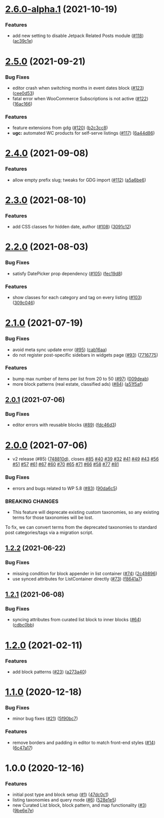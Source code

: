 # [2.6.0-alpha.1](https://github.com/Automattic/newspack-listings/compare/v2.5.0...v2.6.0-alpha.1) (2021-10-19)


### Features

* add new setting to disable Jetpack Related Posts module ([#118](https://github.com/Automattic/newspack-listings/issues/118)) ([ac39c1e](https://github.com/Automattic/newspack-listings/commit/ac39c1e4e04db1f667d3a9540e78fc80ba486d24))

# [2.5.0](https://github.com/Automattic/newspack-listings/compare/v2.4.0...v2.5.0) (2021-09-21)


### Bug Fixes

* editor crash when switching months in event dates block ([#123](https://github.com/Automattic/newspack-listings/issues/123)) ([cee0d53](https://github.com/Automattic/newspack-listings/commit/cee0d5368cd52a2b91792c3c746394945f128adc))
* fatal error when WooCommerce Subscriptions is not active ([#122](https://github.com/Automattic/newspack-listings/issues/122)) ([16ac166](https://github.com/Automattic/newspack-listings/commit/16ac166dd794ec6ab237fdd7bf0df70aee12b673))


### Features

* feature extensions from gdg ([#120](https://github.com/Automattic/newspack-listings/issues/120)) ([b2c3cc8](https://github.com/Automattic/newspack-listings/commit/b2c3cc8855acf80bdaa930714b3ffb44935c4426))
* **ugc:** automated WC products for self-serve listings ([#117](https://github.com/Automattic/newspack-listings/issues/117)) ([6a44d86](https://github.com/Automattic/newspack-listings/commit/6a44d867f57fc94b957cd40396d6ec22c3a975fb))

# [2.4.0](https://github.com/Automattic/newspack-listings/compare/v2.3.0...v2.4.0) (2021-09-08)


### Features

* allow empty prefix slug; tweaks for GDG import ([#112](https://github.com/Automattic/newspack-listings/issues/112)) ([a5a6be6](https://github.com/Automattic/newspack-listings/commit/a5a6be6ef20b349e4ddae88385af2901ff820a44))

# [2.3.0](https://github.com/Automattic/newspack-listings/compare/v2.2.0...v2.3.0) (2021-08-10)


### Features

* add CSS classes for hidden date, author ([#108](https://github.com/Automattic/newspack-listings/issues/108)) ([3091c12](https://github.com/Automattic/newspack-listings/commit/3091c1292fe76c3a57f034b9465a397ce53fcac6))

# [2.2.0](https://github.com/Automattic/newspack-listings/compare/v2.1.0...v2.2.0) (2021-08-03)


### Bug Fixes

* satisfy DatePicker prop dependency ([#105](https://github.com/Automattic/newspack-listings/issues/105)) ([fec19d8](https://github.com/Automattic/newspack-listings/commit/fec19d87403c79dceef93df9d8927d97d5963155))


### Features

* show classes for each category and tag on every listing ([#103](https://github.com/Automattic/newspack-listings/issues/103)) ([309c046](https://github.com/Automattic/newspack-listings/commit/309c046521397b2a06af7f0a108326579417167b))

# [2.1.0](https://github.com/Automattic/newspack-listings/compare/v2.0.1...v2.1.0) (2021-07-19)


### Bug Fixes

* avoid meta sync update error ([#95](https://github.com/Automattic/newspack-listings/issues/95)) ([cab16aa](https://github.com/Automattic/newspack-listings/commit/cab16aa7c0a09519003372d838df7165223a5926))
* do not register post-specific sidebars in widgets page ([#93](https://github.com/Automattic/newspack-listings/issues/93)) ([7716775](https://github.com/Automattic/newspack-listings/commit/771677534562734c368794f9fb42b13794371d1c))


### Features

* bump max number of items per list from 20 to 50 ([#97](https://github.com/Automattic/newspack-listings/issues/97)) ([009deab](https://github.com/Automattic/newspack-listings/commit/009deab753ea8dcb86e2745483e9792c5c44ae27))
* more block patterns (real estate, classified ads) ([#84](https://github.com/Automattic/newspack-listings/issues/84)) ([a51f5af](https://github.com/Automattic/newspack-listings/commit/a51f5afb6d6d929290df5013f1398546f455ad10))

## [2.0.1](https://github.com/Automattic/newspack-listings/compare/v2.0.0...v2.0.1) (2021-07-06)


### Bug Fixes

* editor errors with reusable blocks ([#89](https://github.com/Automattic/newspack-listings/issues/89)) ([fdc46d3](https://github.com/Automattic/newspack-listings/commit/fdc46d3a628313d94f0bc52a18ccaed9af296eb9))

# [2.0.0](https://github.com/Automattic/newspack-listings/compare/v1.2.2...v2.0.0) (2021-07-06)


* v2 release (#85) ([748810d](https://github.com/Automattic/newspack-listings/commit/748810d7c1d817e2a1c218b41b3ad10d74939260)), closes [#85](https://github.com/Automattic/newspack-listings/issues/85) [#40](https://github.com/Automattic/newspack-listings/issues/40) [#39](https://github.com/Automattic/newspack-listings/issues/39) [#32](https://github.com/Automattic/newspack-listings/issues/32) [#41](https://github.com/Automattic/newspack-listings/issues/41) [#49](https://github.com/Automattic/newspack-listings/issues/49) [#43](https://github.com/Automattic/newspack-listings/issues/43) [#56](https://github.com/Automattic/newspack-listings/issues/56) [#51](https://github.com/Automattic/newspack-listings/issues/51) [#57](https://github.com/Automattic/newspack-listings/issues/57) [#61](https://github.com/Automattic/newspack-listings/issues/61) [#67](https://github.com/Automattic/newspack-listings/issues/67) [#60](https://github.com/Automattic/newspack-listings/issues/60) [#70](https://github.com/Automattic/newspack-listings/issues/70) [#65](https://github.com/Automattic/newspack-listings/issues/65) [#71](https://github.com/Automattic/newspack-listings/issues/71) [#66](https://github.com/Automattic/newspack-listings/issues/66) [#58](https://github.com/Automattic/newspack-listings/issues/58) [#77](https://github.com/Automattic/newspack-listings/issues/77) [#81](https://github.com/Automattic/newspack-listings/issues/81)


### Bug Fixes

* errors and bugs related to WP 5.8 ([#83](https://github.com/Automattic/newspack-listings/issues/83)) ([90da6c5](https://github.com/Automattic/newspack-listings/commit/90da6c5449e7649bec90206537994c93d0e576a9))


### BREAKING CHANGES

* This feature will deprecate existing custom taxonomies, so any existing terms for those taxonomies will be lost.

To fix, we can convert terms from the deprecated taxonomies to standard post categories/tags via a migration script.

## [1.2.2](https://github.com/Automattic/newspack-listings/compare/v1.2.1...v1.2.2) (2021-06-22)


### Bug Fixes

* missing condition for block appender in list container ([#74](https://github.com/Automattic/newspack-listings/issues/74)) ([2c49896](https://github.com/Automattic/newspack-listings/commit/2c498961b80324d8cbea61c7fbc356ca7ccb8de5))
* use synced attributes for ListContainer directly ([#73](https://github.com/Automattic/newspack-listings/issues/73)) ([f8641a7](https://github.com/Automattic/newspack-listings/commit/f8641a726ce7c2949c01b232829f8923f06b61ad))

## [1.2.1](https://github.com/Automattic/newspack-listings/compare/v1.2.0...v1.2.1) (2021-06-08)


### Bug Fixes

* syncing attributes from curated list block to inner blocks ([#64](https://github.com/Automattic/newspack-listings/issues/64)) ([cdbc0bb](https://github.com/Automattic/newspack-listings/commit/cdbc0bb63bf4d8b18dc30fab87ce1a3ab68c7ddd))

# [1.2.0](https://github.com/Automattic/newspack-listings/compare/v1.1.0...v1.2.0) (2021-02-11)


### Features

* add block patterns ([#23](https://github.com/Automattic/newspack-listings/issues/23)) ([a273a40](https://github.com/Automattic/newspack-listings/commit/a273a40c0056cf09879d491083c2ca2321413896))

# [1.1.0](https://github.com/Automattic/newspack-listings/compare/v1.0.0...v1.1.0) (2020-12-18)


### Bug Fixes

* minor bug fixes ([#21](https://github.com/Automattic/newspack-listings/issues/21)) ([5f90bc7](https://github.com/Automattic/newspack-listings/commit/5f90bc7d027a2693a9dc4d804484ce0a78c4e4ff))


### Features

* remove borders and padding in editor to match front-end styles ([#14](https://github.com/Automattic/newspack-listings/issues/14)) ([6c47a17](https://github.com/Automattic/newspack-listings/commit/6c47a1760ea9429facb089f2be7bd71a91924cf0))

# 1.0.0 (2020-12-16)


### Features

* initial post type and block setup ([#1](https://github.com/Automattic/newspack-listings/issues/1)) ([47dc0c1](https://github.com/Automattic/newspack-listings/commit/47dc0c11cb8041117d5229e49ac14f49cee1b1ff))
* listing taxonomies and query mode ([#6](https://github.com/Automattic/newspack-listings/issues/6)) ([528e1e5](https://github.com/Automattic/newspack-listings/commit/528e1e5a25000c7746b62b88566803424879da14))
* new Curated List block, block pattern, and map functionality ([#3](https://github.com/Automattic/newspack-listings/issues/3)) ([9be6e7e](https://github.com/Automattic/newspack-listings/commit/9be6e7ebae9028407d67071e13857ab7827deff9))
